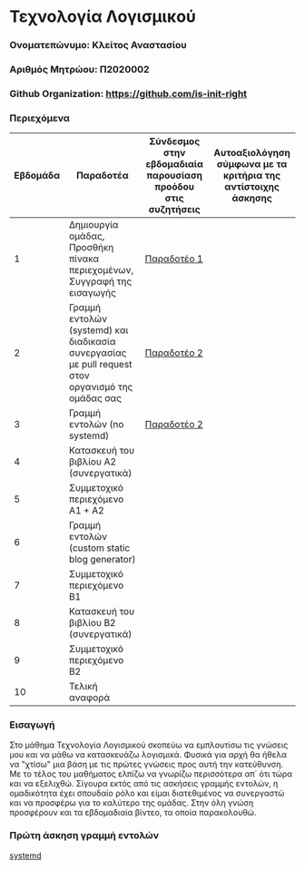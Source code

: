 # Τεχνολογία Λογισμικού

### Ονοματεπώνυμο: Κλείτος Αναστασίου

### Αριθμός Μητρώου: Π2020002

### Github Organization: https://github.com/is-init-right

### Περιεχόμενα

| Εβδομάδα | Παραδοτέα| Σύνδεσμος στην εβδομαδιαία παρουσίαση προόδου στις συζητήσεις | Αυτοαξιολόγηση σύμφωνα με τα κριτήρια της αντίστοιχης άσκησης |
| --- | --- | --- | --- |
| 1 | Δημιουργία ομάδας, Προσθήκη πίνακα περιεχομένων, Συγγραφή της εισαγωγής | [Παραδοτέο 1](https://github.com/courses-ionio/sw/discussions/1256) |
| 2 | Γραμμή εντολών (systemd) και διαδικασία συνεργασίας με pull request στον οργανισμό της ομάδας σας |[Παραδοτέο 2](https://github.com/courses-ionio/sw/discussions/1280) | |
| 3 | Γραμμή εντολών (no systemd) |[Παραδοτέο 2](https://github.com/courses-ionio/sw/discussions/1313) | |
| 4 | Κατασκευή του βιβλίου Α2 (συνεργατικά) | | |
| 5 | Συμμετοχικό περιεχόμενο A1 + A2 | | |
| 6 | Γραμμή εντολών (custom static blog generator) | | |
| 7 | Συμμετοχικό περιεχόμενο B1 | | |
| 8 | Κατασκευή του βιβλίου Β2 (συνεργατικά) | | |
| 9 | Συμμετοχικό περιεχόμενο B2 | | |
| 10 | Τελική αναφορά | | |


### Εισαγωγή

Στο μάθημα Τεχνολογία Λογισμικού σκοπεύω να εμπλουτίσω τις γνώσεις μου και να μάθω να κατασκευάζω λογισμικά. Φυσικά για αρχή θα ήθελα να "χτίσω" μια βάση με τις πρώτες γνώσεις προς αυτή την κατεύθυνση. Με το τέλος του μαθήματος ελπίζω να γνωρίζω περισσότερα απ΄ ότι τώρα και να εξελιχθώ. Σίγουρα εκτός από τις ασκήσεις γραμμής εντολών, η ομαδικότητα έχει σπουδαίο ρόλο και είμαι διατεθιμένος να συνεργαστώ και να προσφέρω για το καλύτερο της ομάδας. Στην όλη γνώση προσφέρουν και τα εβδομαδιαία βίντεο, τα οποία παρακολουθώ. 
### Πρώτη άσκηση γραμμή εντολών
[systemd](https://asciinema.org/a/4hX9sZxduNQtpwX8Hv3RkDNzH)
